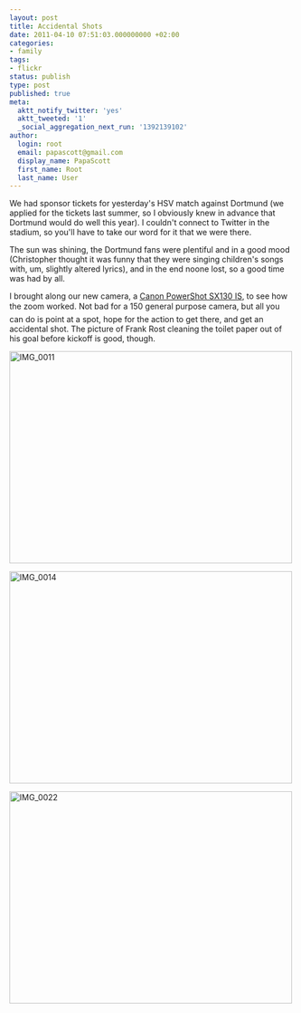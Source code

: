 ```yaml
---
layout: post
title: Accidental Shots
date: 2011-04-10 07:51:03.000000000 +02:00
categories:
- family
tags:
- flickr
status: publish
type: post
published: true
meta:
  aktt_notify_twitter: 'yes'
  aktt_tweeted: '1'
  _social_aggregation_next_run: '1392139102'
author:
  login: root
  email: papascott@gmail.com
  display_name: PapaScott
  first_name: Root
  last_name: User
---
```

<p>We had sponsor tickets for yesterday's HSV match against Dortmund (we applied for the tickets last summer, so I obviously knew in advance that Dortmund would do well this year). I couldn't connect to Twitter in the stadium, so you'll have to take our word for it that we were there.</p>
<p>The sun was shining, the Dortmund fans were plentiful and in a good mood (Christopher thought it was funny that they were singing children's songs with, um, slightly altered lyrics), and in the end noone lost, so a good time was had by all.</p>
<p>I brought along our new camera, a <a href="http://www.amazon.de/gp/product/B004026PE4/ref=as_li_ss_tl?ie=UTF8&tag=papascott-21&linkCode=as2&camp=1638&creative=19454&creativeASIN=B004026PE4">Canon PowerShot SX130 IS</a>, to see how the zoom worked. Not bad for a 150 general purpose camera, but all you can do is point at a spot, hope for the action to get there, and get an accidental shot. The picture of Frank Rost cleaning the toilet paper out of his goal before kickoff is good, though.</p>
<p><a href="http://www.flickr.com/photos/51035717986@N01/5604870569" title="View 'IMG_0011' on Flickr.com"><img border="0" alt="IMG_0011" width="500" src="6.static.flickr.com/5190/5604870569_526e41babc.jpg" height="375" /></a></p>
<p><a href="http://www.flickr.com/photos/51035717986@N01/5604871173" title="View 'IMG_0014' on Flickr.com"><img border="0" alt="IMG_0014" width="500" src="6.static.flickr.com/5224/5604871173_54bb37e3ed.jpg" height="375" /></a></p>
<p><a href="http://www.flickr.com/photos/51035717986@N01/5604872537" title="View 'IMG_0022' on Flickr.com"><img border="0" alt="IMG_0022" width="500" src="6.static.flickr.com/5066/5604872537_dfb8d5851e.jpg" height="375" /></a></p>
